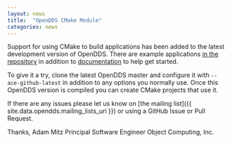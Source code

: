 ```yaml
---
layout: news
title:  "OpenDDS CMake Module"
categories: news
---
```


Support for using CMake to build applications has been added to the 
latest development version of OpenDDS.  There are example applications 
[in the repository](https://github.com/objectcomputing/OpenDDS/tree/master/tests/cmake_integration/Messenger)
in addition to [documentation](https://github.com/objectcomputing/OpenDDS/blob/master/docs/cmake.md) to help get started.

To give it a try, clone the latest OpenDDS master and configure it with 
`--ace-github-latest` in addition to any options you normally use.  Once 
this OpenDDS version is compiled you can create CMake projects that use it.

If there are any issues please let us know on [the mailing list]({{ site.data.opendds.mailing_lists_uri }}) or using 
a GitHub Issue or Pull Request.

Thanks,
Adam Mitz
Principal Software Engineer
Object Computing, Inc.